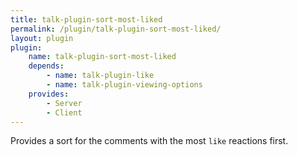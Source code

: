 ```yaml
---
title: talk-plugin-sort-most-liked
permalink: /plugin/talk-plugin-sort-most-liked/
layout: plugin
plugin:
    name: talk-plugin-sort-most-liked
    depends:
        - name: talk-plugin-like
        - name: talk-plugin-viewing-options
    provides:
        - Server
        - Client
---
```


Provides a sort for the comments with the most `like` reactions first.